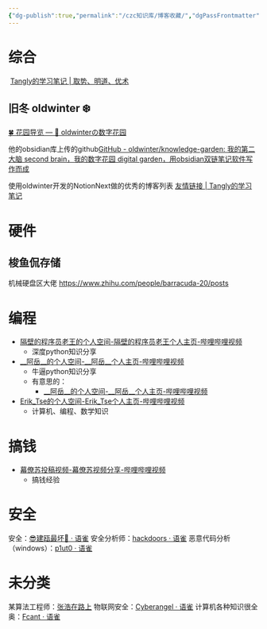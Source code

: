 ```yaml
---
{"dg-publish":true,"permalink":"/czc知识库/博客收藏/","dgPassFrontmatter":true,"created":"2024-12-07T15:38:50.190+08:00","updated":"2024-12-10T21:43:59.102+08:00"}
---
```



# 综合

 [Tangly的学习笔记 | 取势、明道、优术](https://blog.tangly1024.com)
 
## 旧冬 oldwinter ❄️

[🍀 花园导览 — 🌱 oldwinterの数字花园](https://notes.oldwinter.top/huayuan)

他的obsidian库上传的github[GitHub - oldwinter/knowledge-garden: 我的第二大脑 second brain，我的数字花园 digital garden，用obsidian双链笔记软件写作而成](https://github.com/oldwinter/knowledge-garden)

使用oldwinter开发的NotionNext做的优秀的博客列表
[友情链接 | Tangly的学习笔记](https://blog.tangly1024.com/links)

# 硬件
## 梭鱼侃存储
机械硬盘区大佬
https://www.zhihu.com/people/barracuda-20/posts


# 编程
- [隔壁的程序员老王的个人空间-隔壁的程序员老王个人主页-哔哩哔哩视频](https://space.bilibili.com/16433002)
	- 深度python知识分享
- [\_\_阿岳\_\_的个人空间-\_\_阿岳\_\_个人主页-哔哩哔哩视频](https://space.bilibili.com/480804525)
	- 牛逼python知识分享
	- 有意思的：
		- [\_\_阿岳\_\_的个人空间-\_\_阿岳\_\_个人主页-哔哩哔哩视频](https://space.bilibili.com/480804525/channel/collectiondetail?sid=414295&spm_id_from=333.788.0.0)
- [Erik\_Tse的个人空间-Erik\_Tse个人主页-哔哩哔哩视频](https://space.bilibili.com/231911980)
	- 计算机、编程、数学知识


# 搞钱

- [幕僚苏投稿视频-幕僚苏视频分享-哔哩哔哩视频](https://space.bilibili.com/1672909505/video)
	- 搞钱经验

# 安全
安全：[😎建瓯最坏🐷 · 语雀](https://www.yuque.com/jianouzuihuai/)
安全分析师：[hackdoors · 语雀](https://www.yuque.com/hackdoors)
恶意代码分析（windows）：[p1ut0 · 语雀](https://www.yuque.com/p1ut0)


# 未分类

某算法工程师：[张浩在路上](https://imzhanghao.com/)
物联网安全：[Cyberangel · 语雀](https://www.yuque.com/cyberangel)
计算机各种知识很全奥：[Fcant · 语雀](https://www.yuque.com/fcant)
